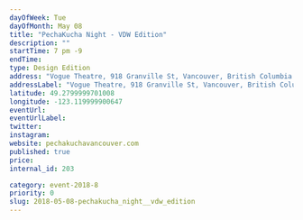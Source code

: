```yaml
---
dayOfWeek: Tue
dayOfMonth: May 08
title: "PechaKucha Night - VDW Edition"
description: ""
startTime: 7 pm -9
endTime: 
type: Design Edition
address: "Vogue Theatre, 918 Granville St, Vancouver, British Columbia V6B 1E3, Canada, Vancouver, BC, Canada"
addressLabel: "Vogue Theatre, 918 Granville St, Vancouver, British Columbia V6B 1E3, Canada"
latitude: 49.2799999701008
longitude: -123.119999900647
eventUrl: 
eventUrlLabel: 
twitter: 
instagram: 
website: pechakuchavancouver.com
published: true
price: 
internal_id: 203

category: event-2018-8
priority: 0
slug: 2018-05-08-pechakucha_night__vdw_edition
---
```

